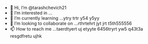 - 👋 Hi, I’m @tarashchevich21
- 👀 I’m interested in ...
- 🌱 I’m currently learning ...ytry trtr y54 y5yy
- 💞️ I’m looking to collaborate on ...rthrtehrt jyt jrt t5th555556
- 📫 How to reach me ...taerdtyert uj etyyte 6456tryrt yw5
 q43t3a resgdfretu ujhk 
<!---dtyj tyou
tarashchevich21/tarashchevich21 is a ✨ special ✨ repository because its `README.md` (this file) appears on your GitHub profile.
You can click the Preview link to take a look at your changes.
--->

